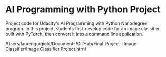 # AI Programming with Python Project

Project code for Udacity's AI Programming with Python Nanodegree 
program. In this project, students first develop code for an image 
classifier built with PyTorch, then convert it into a command line 
application.

/Users/laurengurgiolo/Documents/GitHub/Final-Project--Image-Classifier/Image Classifier Project.html
